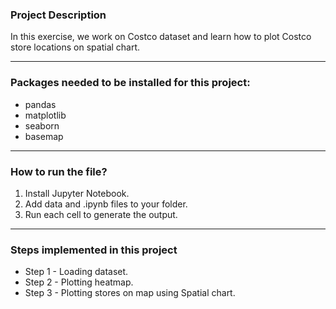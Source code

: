 ### Project Description
  In this exercise, we work on Costco dataset and learn how to plot Costco store locations on spatial chart.
  
---

### Packages needed to be installed for this project:
- pandas
- matplotlib
- seaborn
- basemap

---

### How to run the file?
1. Install Jupyter Notebook.
2. Add data and .ipynb files to your folder.
3. Run each cell to generate the output.

---

### Steps implemented in this project
- Step 1 - Loading dataset.
- Step 2 - Plotting heatmap.
- Step 3 - Plotting stores on map using Spatial chart.


